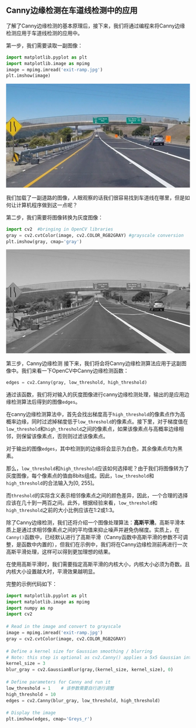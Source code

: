## Canny边缘检测在车道线检测中的应用

了解了Canny边缘检测的基本原理后，接下来，我们将通过编程来将Canny边缘检测应用于车道线检测的应用中。

第一步，我们需要读取一副图像：
```python
import matplotlib.pyplot as plt
import matplotlib.image as mpimg
image = mpimg.imread('exit-ramp.jpg')
plt.imshow(image)
```
![CannyImage1](/assets/11.jpg)

我们加载了一副道路的图像，人眼观察的话我们很容易找到车道线在哪里，但是如何让计算机程序做到这一点呢？

第二步，我们需要将图像转换为灰度图像：
```python
import cv2  #bringing in OpenCV libraries
gray = cv2.cvtColor(image, cv2.COLOR_RGB2GRAY) #grayscale conversion
plt.imshow(gray, cmap='gray')
```
![CannyImage2](/assets/12.jpg)

第三步，Canny边缘检测
接下来，我们将会将Canny边缘检测算法应用于这副图像中。我们来看一下OpenCV中Canny边缘检测函数：
```python
edges = cv2.Canny(gray, low_threshold, high_threshold)
```
通过该函数，我们将对输入的灰度图像进行canny边缘检测处理，输出的是应用边缘检测算法后得到的图像`edges`。

在canny边缘检测算法中，首先会找出梯度高于`high_threshold`的像素点作为高概率边缘，同时过滤掉梯度低于`low_threshold`的像素点。接下里，对于梯度值在`low_threshold`和`high_threshold`之间的像素点，如果该像素点与高概率边缘相邻，则保留该像素点，否则则过滤该像素点。

对于输出的图像`edges`，其中检测到的边缘将会显示为白色，其余像素点均为黑素。

那么，`low_threshold`和`high_threshold`应该如何选择呢？由于我们将图像转为了灰度图像，每个像素点的值由8bits组成。因此，`low_threshold`和`high_threshold`的合法输入为[0, 255]。

而`threshold`的实际含义表示相邻像素点之间的颜色差异，因此，一个合理的选择应该在几十到一两百之间。此外，根据经验来看，`low_threshold`和`high_threshold`之前的大小比例应该在1:2或1:3。

除了Canny边缘检测，我们还将介绍一个图像处理算法：**高斯平滑**。高斯平滑本质上是通过求相邻像素点之间的平均值来抑止噪声并避免伪梯度。实质上，在`Canny()`函数中，已经默认进行了高斯平滑（Canny函数中高斯平滑的参数不可调整，是函数中内置的），但我们在示例中，我们将在Canny边缘检测前再进行一次高斯平滑处理，这样可以得到更加理想的结果。

在使用高斯平滑时，我们需要指定高斯平滑的内核大小，内核大小必须为奇数。且内核大小设置越大时，平滑效果越明显。

完整的示例代码如下：
```python
import matplotlib.pyplot as plt
import matplotlib.image as mpimg
import numpy as np
import cv2

# Read in the image and convert to grayscale
image = mpimg.imread('exit-ramp.jpg')
gray = cv2.cvtColor(image, cv2.COLOR_RGB2GRAY)

# Define a kernel size for Gaussian smoothing / blurring
# Note: this step is optional as cv2.Canny() applies a 5x5 Gaussian internally
kernel_size = 3
blur_gray = cv2.GaussianBlur(gray,(kernel_size, kernel_size), 0)

# Define parameters for Canny and run it
low_threshold = 1    # 该参数需要自行进行调整
high_threshold = 10
edges = cv2.Canny(blur_gray, low_threshold, high_threshold)

# Display the image
plt.imshow(edges, cmap='Greys_r')
```







